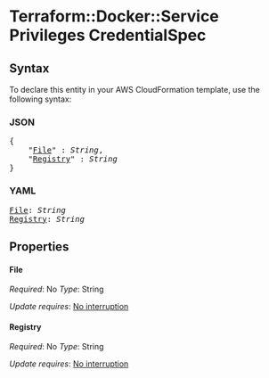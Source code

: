 # Terraform::Docker::Service Privileges CredentialSpec

## Syntax

To declare this entity in your AWS CloudFormation template, use the following syntax:

### JSON

<pre>
{
    "<a href="#file" title="File">File</a>" : <i>String</i>,
    "<a href="#registry" title="Registry">Registry</a>" : <i>String</i>
}
</pre>

### YAML

<pre>
<a href="#file" title="File">File</a>: <i>String</i>
<a href="#registry" title="Registry">Registry</a>: <i>String</i>
</pre>

## Properties

#### File

_Required_: No
_Type_: String

_Update requires_: [No interruption](https://docs.aws.amazon.com/AWSCloudFormation/latest/UserGuide/using-cfn-updating-stacks-update-behaviors.html#update-no-interrupt)

#### Registry

_Required_: No
_Type_: String

_Update requires_: [No interruption](https://docs.aws.amazon.com/AWSCloudFormation/latest/UserGuide/using-cfn-updating-stacks-update-behaviors.html#update-no-interrupt)

